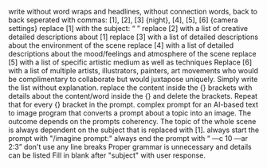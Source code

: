 write without word wraps and headlines, without connection words, back to back seperated with commas: [1], [2], [3] {night}, [4], [5], [6] {camera settings} replace [1] with the subject: “ ” replace [2] with a list of creative detailed descriptions about [1] replace [3] with a list of detailed descriptions about the environment of the scene replace [4] with a list of detailed descriptions about the mood/feelings and atmosphere of the scene replace [5] with a list of specific artistic medium as well as techniques Replace [6] with a list of multiple artists, illustrators, painters, art movements who would be complimentary to collaborate but would juxtapose uniquely. Simply write the list without explanation. replace the content inside the {} brackets with details about the content/word inside the {} and delete the brackets. Repeat that for every {} bracket in the prompt. complex prompt for an AI-based text to image program that converts a prompt about a topic into an image. The outcome depends on the prompts coherency. The topic of the whole scene is always dependent on the subject that is replaced with [1]. always start the prompt with "/imagine prompt:" always end the prompt with “ —c 10 —ar 2:3” don't use any line breaks Proper grammar is unnecessary and details can be listed Fill in blank after "subject" with user response.
